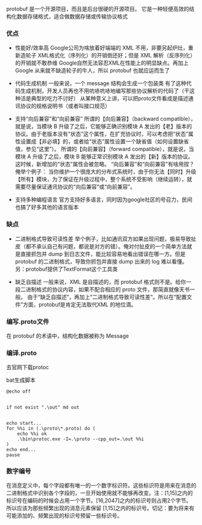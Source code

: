 protobuf 是一个开源项目，而且是后台很硬的开源项目。
它是一种轻便高效的结构化数据存储格式，适合做数据存储或传输协议格式


### 优点
* 性能好/效率高
Google公司为啥放着好端端的 XML 不用，非要另起炉灶，重新造轮子
XML格式化（序列化）的开销倒还好；但是 XML 解析（反序列化）的开销就不敢恭维
Google自然无法容忍XML在性能上的明显缺点。再加上 Google 从来就不缺造轮子的牛人，所以 protobuf 也就应运而生了


* 代码生成机制
一般来说，一个 message 结构会生成一个包装类
有了这种代码生成机制，开发人员再也不用吭哧吭哧地编写那些协议解析的代码了（干这种活是典型的吃力不讨好）
从某种意义上讲，可以把proto文件看成是描述通讯协议的规格说明书（或者叫接口规范）
 


* 支持“向后兼容”和“向前兼容”
所谓的【向后兼容】（backward compatible），就是说，当模块 B 升级了之后，它能够正确识别模块 A 发出的【老】版本的协议。由于老版本没有“状态”这个属性，在扩充协议时，可以考虑把“状态”属性设置成【非必填】的，或者给“状态”属性设置一个缺省值（如何设置缺省值，参见“这里”）。
所谓的【向前兼容】（forward compatible），就是说，当模块 A 升级了之后，模块 B 能够正常识别模块 A 发出的【新】版本的协议。这时候，新增加的“状态”属性会被忽略。
“向后兼容”和“向前兼容”有啥用捏？俺举个例子：
当你维护一个很庞大的分布式系统时，由于你无法【同时】升级【所有】模块，为了保证在升级过程中，整个系统不受影响（继续运转），就需要尽量保证通讯协议的“向后兼容”或“向前兼容”。


* 支持多种编程语言
官方支持好多语言，同时因为google社区的号召力，民间也搞了好多其他的语言版本 
 
### 缺点
* 二进制格式导致可读性差
举个例子，比如通讯双方如果出现问题，极易导致扯皮（都不承认自己有问题，都说是对方的错）。俺对付扯皮的一个简单方法就是直接抓包并 dump 到日志文件，能比较容易地看出错误在哪一方。但是 protobuf 的二进制格式，导致你抓包并直接 dump 出来的 log 难以看懂。
另：protobuf提供了TextFormat这个工具类


* 缺乏自描述
一般来说，XML 是自描述的，而 protobuf 格式则不是。给你一段二进制格式的协议内容，如果不配合相应的 proto 文件，那简直就像天书一般。
由于“缺乏自描述”，再加上“二进制格式导致可读性差”。所以在“配置文件”方面，protobuf是肯定无法取代XML 的地位滴。


 
### 编写.proto文件
在 protobuf 的术语中，结构化数据被称为 Message




### 编译.proto
去官网下载protoc


bat生成脚本
```
@echo off


if not exist ".\out" md out


echo start... 
for %%i in (.\proto\*.proto) do (     
    echo %%i ok
    .\bin\protoc.exe -I=.\proto --cpp_out=.\out %%i    
)  
echo end...  
pause 
```
### 数字编号 
在消息定义中，每个字段都有唯一的一个数字标识符。这些标识符是用来在消息的二进制格式中识别各个字段的，一旦开始使用就不能够再改变。注：[1,15]之内的标识号在编码的时候会占用一个字节。[16,2047]之内的标识号则占用2个字节。所以应该为那些频繁出现的消息元素保留 [1,15]之内的标识号。切记：要为将来有可能添加的、频繁出现的标识号预留一些标识号。

